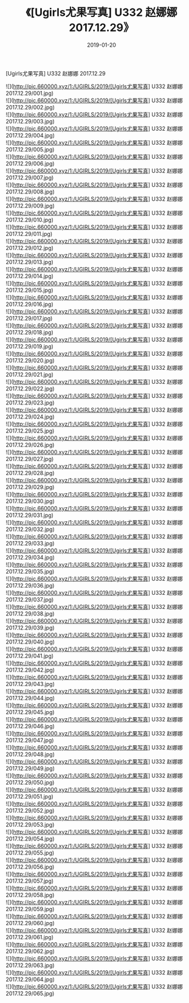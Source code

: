 ﻿---
layout: post
title:  《[Ugirls尤果写真] U332 赵娜娜 2017.12.29》
date:   2019-01-20
img: http://pic.660000.xyz/1:/UGIRLS/2019/[Ugirls尤果写真] U332 赵娜娜 2017.12.29/000.jpg
categories: [美女, 清纯, 唯美]
---

[Ugirls尤果写真] U332 赵娜娜 2017.12.29

 ![](http://pic.660000.xyz/1:/UGIRLS/2019/[Ugirls尤果写真] U332 赵娜娜 2017.12.29/001.jpg) <br>![](http://pic.660000.xyz/1:/UGIRLS/2019/[Ugirls尤果写真] U332 赵娜娜 2017.12.29/002.jpg) <br>![](http://pic.660000.xyz/1:/UGIRLS/2019/[Ugirls尤果写真] U332 赵娜娜 2017.12.29/003.jpg) <br>![](http://pic.660000.xyz/1:/UGIRLS/2019/[Ugirls尤果写真] U332 赵娜娜 2017.12.29/004.jpg) <br>![](http://pic.660000.xyz/1:/UGIRLS/2019/[Ugirls尤果写真] U332 赵娜娜 2017.12.29/005.jpg) <br>![](http://pic.660000.xyz/1:/UGIRLS/2019/[Ugirls尤果写真] U332 赵娜娜 2017.12.29/006.jpg) <br>![](http://pic.660000.xyz/1:/UGIRLS/2019/[Ugirls尤果写真] U332 赵娜娜 2017.12.29/007.jpg) <br>![](http://pic.660000.xyz/1:/UGIRLS/2019/[Ugirls尤果写真] U332 赵娜娜 2017.12.29/008.jpg) <br>![](http://pic.660000.xyz/1:/UGIRLS/2019/[Ugirls尤果写真] U332 赵娜娜 2017.12.29/009.jpg) <br>![](http://pic.660000.xyz/1:/UGIRLS/2019/[Ugirls尤果写真] U332 赵娜娜 2017.12.29/010.jpg) <br>![](http://pic.660000.xyz/1:/UGIRLS/2019/[Ugirls尤果写真] U332 赵娜娜 2017.12.29/011.jpg) <br>![](http://pic.660000.xyz/1:/UGIRLS/2019/[Ugirls尤果写真] U332 赵娜娜 2017.12.29/012.jpg) <br>![](http://pic.660000.xyz/1:/UGIRLS/2019/[Ugirls尤果写真] U332 赵娜娜 2017.12.29/013.jpg) <br>![](http://pic.660000.xyz/1:/UGIRLS/2019/[Ugirls尤果写真] U332 赵娜娜 2017.12.29/014.jpg) <br>![](http://pic.660000.xyz/1:/UGIRLS/2019/[Ugirls尤果写真] U332 赵娜娜 2017.12.29/015.jpg) <br>![](http://pic.660000.xyz/1:/UGIRLS/2019/[Ugirls尤果写真] U332 赵娜娜 2017.12.29/016.jpg) <br>![](http://pic.660000.xyz/1:/UGIRLS/2019/[Ugirls尤果写真] U332 赵娜娜 2017.12.29/017.jpg) <br>![](http://pic.660000.xyz/1:/UGIRLS/2019/[Ugirls尤果写真] U332 赵娜娜 2017.12.29/018.jpg) <br>![](http://pic.660000.xyz/1:/UGIRLS/2019/[Ugirls尤果写真] U332 赵娜娜 2017.12.29/019.jpg) <br>![](http://pic.660000.xyz/1:/UGIRLS/2019/[Ugirls尤果写真] U332 赵娜娜 2017.12.29/020.jpg) <br>![](http://pic.660000.xyz/1:/UGIRLS/2019/[Ugirls尤果写真] U332 赵娜娜 2017.12.29/021.jpg) <br>![](http://pic.660000.xyz/1:/UGIRLS/2019/[Ugirls尤果写真] U332 赵娜娜 2017.12.29/022.jpg) <br>![](http://pic.660000.xyz/1:/UGIRLS/2019/[Ugirls尤果写真] U332 赵娜娜 2017.12.29/023.jpg) <br>![](http://pic.660000.xyz/1:/UGIRLS/2019/[Ugirls尤果写真] U332 赵娜娜 2017.12.29/024.jpg) <br>![](http://pic.660000.xyz/1:/UGIRLS/2019/[Ugirls尤果写真] U332 赵娜娜 2017.12.29/025.jpg) <br>![](http://pic.660000.xyz/1:/UGIRLS/2019/[Ugirls尤果写真] U332 赵娜娜 2017.12.29/026.jpg) <br>![](http://pic.660000.xyz/1:/UGIRLS/2019/[Ugirls尤果写真] U332 赵娜娜 2017.12.29/027.jpg) <br>![](http://pic.660000.xyz/1:/UGIRLS/2019/[Ugirls尤果写真] U332 赵娜娜 2017.12.29/028.jpg) <br>![](http://pic.660000.xyz/1:/UGIRLS/2019/[Ugirls尤果写真] U332 赵娜娜 2017.12.29/029.jpg) <br>![](http://pic.660000.xyz/1:/UGIRLS/2019/[Ugirls尤果写真] U332 赵娜娜 2017.12.29/030.jpg) <br>![](http://pic.660000.xyz/1:/UGIRLS/2019/[Ugirls尤果写真] U332 赵娜娜 2017.12.29/031.jpg) <br>![](http://pic.660000.xyz/1:/UGIRLS/2019/[Ugirls尤果写真] U332 赵娜娜 2017.12.29/032.jpg) <br>![](http://pic.660000.xyz/1:/UGIRLS/2019/[Ugirls尤果写真] U332 赵娜娜 2017.12.29/033.jpg) <br>![](http://pic.660000.xyz/1:/UGIRLS/2019/[Ugirls尤果写真] U332 赵娜娜 2017.12.29/034.jpg) <br>![](http://pic.660000.xyz/1:/UGIRLS/2019/[Ugirls尤果写真] U332 赵娜娜 2017.12.29/035.jpg) <br>![](http://pic.660000.xyz/1:/UGIRLS/2019/[Ugirls尤果写真] U332 赵娜娜 2017.12.29/036.jpg) <br>![](http://pic.660000.xyz/1:/UGIRLS/2019/[Ugirls尤果写真] U332 赵娜娜 2017.12.29/037.jpg) <br>![](http://pic.660000.xyz/1:/UGIRLS/2019/[Ugirls尤果写真] U332 赵娜娜 2017.12.29/038.jpg) <br>![](http://pic.660000.xyz/1:/UGIRLS/2019/[Ugirls尤果写真] U332 赵娜娜 2017.12.29/039.jpg) <br>![](http://pic.660000.xyz/1:/UGIRLS/2019/[Ugirls尤果写真] U332 赵娜娜 2017.12.29/040.jpg) <br>![](http://pic.660000.xyz/1:/UGIRLS/2019/[Ugirls尤果写真] U332 赵娜娜 2017.12.29/041.jpg) <br>![](http://pic.660000.xyz/1:/UGIRLS/2019/[Ugirls尤果写真] U332 赵娜娜 2017.12.29/042.jpg) <br>![](http://pic.660000.xyz/1:/UGIRLS/2019/[Ugirls尤果写真] U332 赵娜娜 2017.12.29/043.jpg) <br>![](http://pic.660000.xyz/1:/UGIRLS/2019/[Ugirls尤果写真] U332 赵娜娜 2017.12.29/044.jpg) <br>![](http://pic.660000.xyz/1:/UGIRLS/2019/[Ugirls尤果写真] U332 赵娜娜 2017.12.29/045.jpg) <br>![](http://pic.660000.xyz/1:/UGIRLS/2019/[Ugirls尤果写真] U332 赵娜娜 2017.12.29/046.jpg) <br>![](http://pic.660000.xyz/1:/UGIRLS/2019/[Ugirls尤果写真] U332 赵娜娜 2017.12.29/047.jpg) <br>![](http://pic.660000.xyz/1:/UGIRLS/2019/[Ugirls尤果写真] U332 赵娜娜 2017.12.29/048.jpg) <br>![](http://pic.660000.xyz/1:/UGIRLS/2019/[Ugirls尤果写真] U332 赵娜娜 2017.12.29/049.jpg) <br>![](http://pic.660000.xyz/1:/UGIRLS/2019/[Ugirls尤果写真] U332 赵娜娜 2017.12.29/050.jpg) <br>![](http://pic.660000.xyz/1:/UGIRLS/2019/[Ugirls尤果写真] U332 赵娜娜 2017.12.29/051.jpg) <br>![](http://pic.660000.xyz/1:/UGIRLS/2019/[Ugirls尤果写真] U332 赵娜娜 2017.12.29/052.jpg) <br>![](http://pic.660000.xyz/1:/UGIRLS/2019/[Ugirls尤果写真] U332 赵娜娜 2017.12.29/053.jpg) <br>![](http://pic.660000.xyz/1:/UGIRLS/2019/[Ugirls尤果写真] U332 赵娜娜 2017.12.29/054.jpg) <br>![](http://pic.660000.xyz/1:/UGIRLS/2019/[Ugirls尤果写真] U332 赵娜娜 2017.12.29/055.jpg) <br>![](http://pic.660000.xyz/1:/UGIRLS/2019/[Ugirls尤果写真] U332 赵娜娜 2017.12.29/056.jpg) <br>![](http://pic.660000.xyz/1:/UGIRLS/2019/[Ugirls尤果写真] U332 赵娜娜 2017.12.29/057.jpg) <br>![](http://pic.660000.xyz/1:/UGIRLS/2019/[Ugirls尤果写真] U332 赵娜娜 2017.12.29/058.jpg) <br>![](http://pic.660000.xyz/1:/UGIRLS/2019/[Ugirls尤果写真] U332 赵娜娜 2017.12.29/059.jpg) <br>![](http://pic.660000.xyz/1:/UGIRLS/2019/[Ugirls尤果写真] U332 赵娜娜 2017.12.29/060.jpg) <br>![](http://pic.660000.xyz/1:/UGIRLS/2019/[Ugirls尤果写真] U332 赵娜娜 2017.12.29/061.jpg) <br>![](http://pic.660000.xyz/1:/UGIRLS/2019/[Ugirls尤果写真] U332 赵娜娜 2017.12.29/062.jpg) <br>![](http://pic.660000.xyz/1:/UGIRLS/2019/[Ugirls尤果写真] U332 赵娜娜 2017.12.29/063.jpg) <br>![](http://pic.660000.xyz/1:/UGIRLS/2019/[Ugirls尤果写真] U332 赵娜娜 2017.12.29/064.jpg) <br>![](http://pic.660000.xyz/1:/UGIRLS/2019/[Ugirls尤果写真] U332 赵娜娜 2017.12.29/065.jpg) <br>